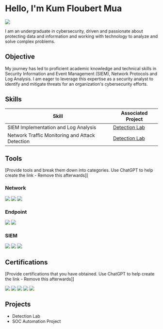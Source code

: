 # Hello, I'm Kum Floubert Mua
<a href="https://www.linkedin.com/in/kumua96/">
  <img src="https://img.shields.io/badge/-LinkedIn-0072b1?&style=for-the-badge&logo=linkedin&logoColor=white" />
</a>

I am an undergraduate in cybersecurity, driven and passionate about protecting data and information and working with technology to analyze and solve complex problems. 

## Objective

My journey has led to proficient academic knowledge and technical skills in Security Information and Event Management (SIEM), Network Protocols and Log Analysis. I am eager to leverage this expertise as a security analyst to identify and mitigate threats for an organization's cybersecurity efforts.

## Skills

| Skill                                         | Associated Project         |
|-----------------------------------------------|----------------------------|
| SIEM Implementation and Log Analysis          | <a href="https://docs.google.com/document/d/1bRblTCBpP8G_pEB_-ZCI-QjQUnbG9EW9/view">Detection Lab</a>|
| Network Traffic Monitoring and Attack Detection | <a href="https://docs.google.com/document/d/1IJD14GU887f9nTZcFNfTPAqpqbvuhYexpf1_AdUH6Cc/edit">Detection Lab</a>|

## Tools
[Provide tools and break them down into categories. Use ChatGPT to help create the link - Remove this afterwards]]

### Network
<div>
    <img src="https://img.shields.io/badge/-Wireshark-1679A7?&style=for-the-badge&logo=Wireshark&logoColor=white" />
    <img src="https://img.shields.io/badge/-Suricata-EF3B2D?&style=for-the-badge&logo=Suricata&logoColor=white" />
    <img src="https://img.shields.io/badge/-Zeek-777BB4?&style=for-the-badge&logo=Zeek&logoColor=white" />
</div>

### Endpoint
<div>
    <img src="https://img.shields.io/badge/-Microsoft_Defender_for_Endpoint-00A4EF?&style=for-the-badge&logo=Microsoft&logoColor=white" />
    <img src="https://img.shields.io/badge/-Velociraptor-4B275F?&style=for-the-badge&logo=Velociraptor&logoColor=white" />
</div>

### SIEM
<div>
    <img src="https://img.shields.io/badge/-Microsoft_Sentinel-0078D4?&style=for-the-badge&logo=Microsoft&logoColor=white" />
    <img src="https://img.shields.io/badge/-Splunk-000000?&style=for-the-badge&logo=Splunk&logoColor=white" />
    <img src="https://img.shields.io/badge/-Elastic-005571?&style=for-the-badge&logo=Elastic&logoColor=white" />
</div>

## Certifications
[Provide certifications that you have obtained. Use ChatGPT to help create the link - Remove this afterwards]]
<div>
<img src="https://img.shields.io/badge/-Security%2B-FF0000?&style=for-the-badge&logo=CompTIA&logoColor=white" />
<img src="https://img.shields.io/badge/-Network%2B-007ACC?&style=for-the-badge&logo=CompTIA&logoColor=white" />
<img src="https://img.shields.io/badge/-A%2B-4D4D4D?&style=for-the-badge&logo=CompTIA&logoColor=white" />
<img src="https://img.shields.io/badge/-CDSA-006400?&style=for-the-badge&logoColor=white" />
<img src="https://img.shields.io/badge/-CCD-000080?&style=for-the-badge&logoColor=white" />
</div>

## Projects
- Detection Lab
- SOC Automation Project

